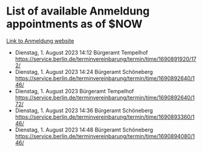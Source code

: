 # List of available Anmeldung appointments as of $NOW
[Link to Anmeldung website](https://service.berlin.de/terminvereinbarung/termin/tag.php?termin=1&anliegen[]=120686&dienstleisterlist=122210,122217,327316,122219,327312,122227,327314,122231,327346,122243,327348,122254,122252,329742,122260,329745,122262,329748,122271,327278,122273,327274,122277,327276,330436,122280,327294,122282,327290,122284,327292,122291,327270,122285,327266,122286,327264,122296,327268,150230,329760,122297,327286,122294,327284,122312,329763,122314,329775,122304,327330,122311,327334,122309,327332,317869,122281,327352,122279,329772,122283,122276,327324,122274,327326,122267,329766,122246,327318,122251,327320,122257,327322,122208,327298,122226,327300&herkunft=http%3A%2F%2Fservice.berlin.de%2Fdienstleistung%2F120686%2F)
- Dienstag, 1. August 2023 14:12 Bürgeramt Tempelhof https://service.berlin.de/terminvereinbarung/termin/time/1690891920/172/
- Dienstag, 1. August 2023 14:24 Bürgeramt Schöneberg https://service.berlin.de/terminvereinbarung/termin/time/1690892640/146/
- Dienstag, 1. August 2023  Bürgeramt Tempelhof https://service.berlin.de/terminvereinbarung/termin/time/1690892640/172/
- Dienstag, 1. August 2023 14:36 Bürgeramt Schöneberg https://service.berlin.de/terminvereinbarung/termin/time/1690893360/146/
- Dienstag, 1. August 2023 14:48 Bürgeramt Schöneberg https://service.berlin.de/terminvereinbarung/termin/time/1690894080/146/
